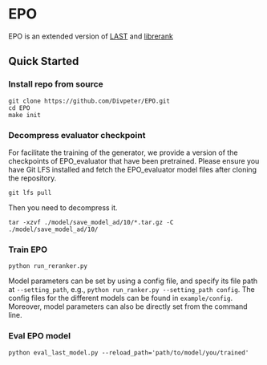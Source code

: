 # EPO

EPO is an extended version of [LAST](https://github.com/lyingCS/LAST) and [librerank](https://github.com/LibRerank-Community/LibRerank)

## Quick Started

### Install repo from source

```
git clone https://github.com/Divpeter/EPO.git
cd EPO
make init 
```

### Decompress evaluator checkpoint

For facilitate the training of the generator, we provide a  version of the checkpoints of EPO_evaluator that have been pretrained. Please ensure you have Git LFS installed and fetch the EPO_evaluator model files after cloning the repository. 

```
git lfs pull
```

Then you need to decompress it.

```
tar -xzvf ./model/save_model_ad/10/*.tar.gz -C ./model/save_model_ad/10/
```

### Train EPO

```
python run_reranker.py
```

Model parameters can be set by using a config file, and specify its file path at `--setting_path`, e.g., `python run_ranker.py --setting_path config`. The config files for the different models can be found in `example/config`. Moreover, model parameters can also be directly set from the command line.

### Eval EPO model

```
python eval_last_model.py --reload_path='path/to/model/you/trained'
```
